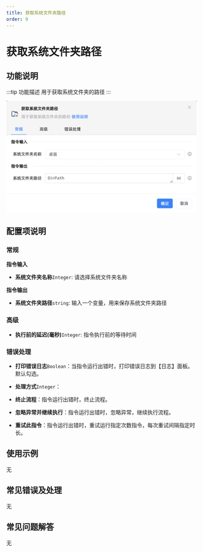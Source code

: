 ```yaml
---
title: 获取系统文件夹路径
order: 9
---
```


# 获取系统文件夹路径

## 功能说明

:::tip 功能描述
用于获取系统文件夹的路径
:::

![获取系统文件夹路径](../../../assets/获取系统文件夹路径_command.png)

## 配置项说明

### 常规

**指令输入**

- **系统文件夹名称**`Integer`: 请选择系统文件夹名称


**指令输出**

- **系统文件夹路径**`string`: 输入一个变量，用来保存系统文件夹路径

### 高级

- **执行前的延迟(毫秒)**`Integer`: 指令执行前的等待时间

### 错误处理

- **打印错误日志**`Boolean`：当指令运行出错时，打印错误日志到【日志】面板。默认勾选。

- **处理方式**`Integer`：

 - **终止流程**：指令运行出错时，终止流程。

 - **忽略异常并继续执行**：指令运行出错时，忽略异常，继续执行流程。

 - **重试此指令**：指令运行出错时，重试运行指定次数指令，每次重试间隔指定时长。

## 使用示例
无

## 常见错误及处理

无

## 常见问题解答

无

